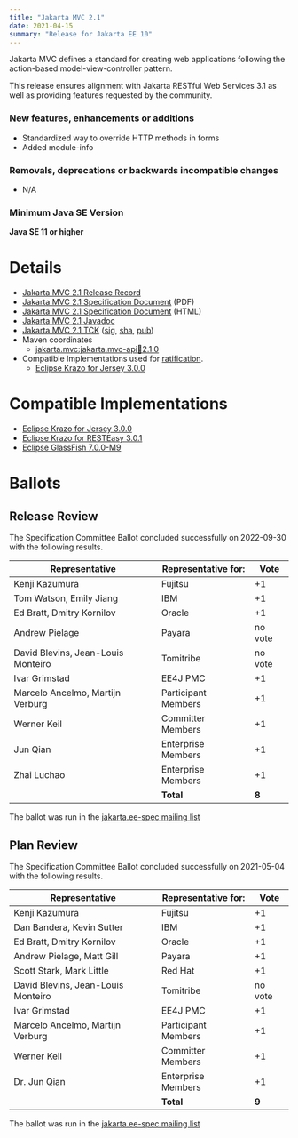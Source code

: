 ```yaml
---
title: "Jakarta MVC 2.1"
date: 2021-04-15
summary: "Release for Jakarta EE 10"
---
```


Jakarta MVC defines a standard for creating web applications following the action-based model-view-controller pattern.

This release ensures alignment with Jakarta RESTful Web Services 3.1 as well as providing features requested by the community.

### New features, enhancements or additions
<!-- List here -->
* Standardized way to override HTTP methods in forms
* Added module-info

### Removals, deprecations or backwards incompatible changes
<!-- List here -->
* N/A 

### Minimum Java SE Version
<!-- Specify the minimum required Java SE version for this specification -->
**Java SE 11 or higher**

# Details

* [Jakarta MVC 2.1 Release Record](https://projects.eclipse.org/projects/ee4j.mvc/releases/2.1)
* [Jakarta MVC 2.1 Specification Document](./jakarta-mvc-spec-2.1.pdf) (PDF)
* [Jakarta MVC 2.1 Specification Document](./jakarta-mvc-spec-2.1.html) (HTML)
* [Jakarta MVC 2.1 Javadoc](./apidocs)
* [Jakarta MVC 2.1 TCK](http://download.eclipse.org/jakartaee/mvc/2.1/jakarta-mvc-tck-2.1.0.zip) ([sig](http://download.eclipse.org/jakartaee/mvc/2.1/jakarta-mvc-tck-2.1.0.zip.sig), [sha](http://download.eclipse.org/jakartaee/mvc/2.1/jakarta-mvc-tck-2.1.0.zip.sha256), [pub](https://jakarta.ee/specifications/jakartaee-spec-committee.pub))
* Maven coordinates
  * [jakarta.mvc:jakarta.mvc-api:jar:2.1.0](https://search.maven.org/artifact/jakarta.mvc/jakarta.mvc-api/2.1.0/jar)
* Compatible Implementations used for [ratification](https://www.eclipse.org/projects/efsp/?version=1.2#efsp-ratification).
  * [Eclipse Krazo for Jersey 3.0.0](https://eclipse-ee4j.github.io/krazo/downloads/3.0.0.html)

# Compatible Implementations
* [Eclipse Krazo for Jersey 3.0.0](https://eclipse-ee4j.github.io/krazo/downloads/3.0.0.html)
* [Eclipse Krazo for RESTEasy 3.0.1](https://eclipse-ee4j.github.io/krazo/downloads/3.0.1.html)
* [Eclipse GlassFish 7.0.0-M9](https://download.eclipse.org/ee4j/glassfish/glassfish-7.0.0-M9.zip)

# Ballots

## Release Review
The Specification Committee Ballot concluded successfully on 2022-09-30 with the following results.

| Representative                     | Representative for: | Vote   |
|------------------------------------|---------------------|--------|
| Kenji Kazumura                     | Fujitsu             |   +1   |
| Tom Watson, Emily Jiang            | IBM                 |   +1   |
| Ed Bratt, Dmitry Kornilov          | Oracle              |   +1   |
| Andrew Pielage                     | Payara              | no vote|
| David Blevins, Jean-Louis Monteiro | Tomitribe           | no vote|
| Ivar Grimstad                      | EE4J PMC            |   +1   |
| Marcelo Ancelmo, Martijn Verburg   | Participant Members |   +1   |
| Werner Keil                        | Committer Members   |   +1   |
| Jun Qian                           | Enterprise Members  |   +1   |
| Zhai Luchao                        | Enterprise Members  |   +1   |  
|                                    | **Total**           | **8** |

The ballot was run in the [jakarta.ee-spec mailing list](https://www.eclipse.org/lists/jakarta.ee-spec/msg02763.html)

## Plan Review

The Specification Committee Ballot concluded successfully on 2021-05-04 with the following results.

| Representative                                 | Representative for: |  Vote   |
|------------------------------------------------|---------------------|---------|
| Kenji Kazumura                                 | Fujitsu             |   +1    |
| Dan Bandera, Kevin Sutter                      | IBM                 |   +1    |
| Ed Bratt, Dmitry Kornilov                      | Oracle              |   +1    |
| Andrew Pielage, Matt Gill                      | Payara              |   +1    |
| Scott Stark, Mark Little                       | Red Hat             |   +1    |
| David Blevins, Jean-Louis Monteiro             | Tomitribe           | no vote |
| Ivar Grimstad                                  | EE4J PMC            |   +1    |
| Marcelo Ancelmo, Martijn Verburg               | Participant Members |   +1    |
| Werner Keil                                    | Committer Members   |   +1    |
| Dr. Jun Qian                                   | Enterprise Members  |   +1    |
|                                                | **Total**           |  **9**  |

The ballot was run in the [jakarta.ee-spec mailing list](https://www.eclipse.org/lists/jakarta.ee-spec/msg01574.html)
